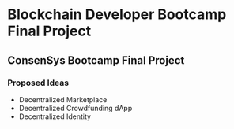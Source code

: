 # Blockchain Developer Bootcamp Final Project

## ConsenSys Bootcamp Final Project


### **Proposed Ideas**

- Decentralized Marketplace
- Decentralized Crowdfunding dApp
- Decentralized Identity

